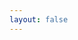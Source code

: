 ```yaml
---
layout: false
---
```

<script setup>
const params = new URLSearchParams(location.search)
alert(params.get('code'))
</script>